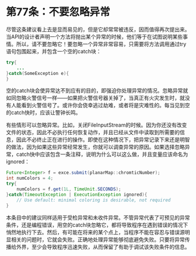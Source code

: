 # 第77条：不要忽略异常

尽管这条建议看上去是显而易见的，但是它却常常被违反，因而值得再次提出来。当API的设计者声明一个方法将抛出某个异常的时候，他们等于在试图说明某些事情。所以，请不要忽略它！要忽略一个异常非常容易，只需要将方法调用通过try语句包围起来，并包含一个空的catch块：

```java
try{
	...
}catch(SomeException e){
}
```

空的catch块会使异常达不到应有的目的，即强迫你处理异常的情况。忽略异常就如同忽略火警信号一样——如果把火警信号器关掉了，当真正有火灾发生时，就没有人能看到火警信号了。或许你会侥幸逃过劫难，或者将是灾难性的。每当见到空的catch快时，应该让警钟长鸣。

有些情形可以忽略异常。比如，关闭FileInputStream的时候。因为你还没有改变文件的状态，因此不必执行任何恢复动作，并且已经从文件中读取到所需要的信息，因此不必终止正在进行的操作。即使在这种情况下，把异常记录下来还是明智的做法，因为如果这些异常经常发生，你就可以调查异常的原因。如果选择忽略异常，catch快中应该包含一条注释，说明为什么可以这么做，并且变量应该命名为ignored：

```java
Future<Integer> f = exce.submit(planarMap::chromticNumber);
int numColors = 4;
try{
	numColors = f.get(1L, TimeUnit.SECONDS);
}catch(TimeoutException | ExecutionException ignored){
	// Use default: minimal coloring is desirable, not required
}
```

本条目中的建议同样适用于受检异常和未收件异常。不管异常代表了可预见的异常条件，还是编程错误，用空的catch块忽略它，都将导致程序在遇到错误的情况下悄然地执行下去。然后，有可能在将来的某个点上，当程序不能在容忍与错误源明显相关的问题时，它就会失败。正确地处理异常能够彻底避免失败。只要将异常传播给外界，至少会导致程序迅速失败，从而保留了有助于调试该失败条件的信息。
